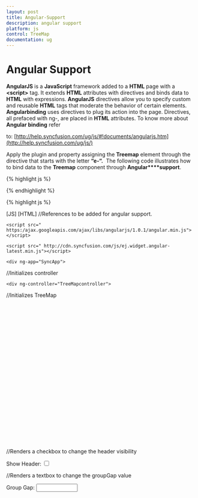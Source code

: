 ```yaml
---
layout: post
title: Angular-Support
description: angular support
platform: js
control: TreeMap
documentation: ug
---
```


# Angular Support

**AngularJS** is a **JavaScript** framework added to a **HTML** page with a **&lt;script&gt;** tag. It extends **HTML** attributes with directives and binds data to **HTML** with expressions. **AngularJS** directives allow you to specify custom and reusable **HTML** tags that moderate the behavior of certain elements. **Angularbinding** uses directives to plug its action into the page. Directives, all prefaced with ng-, are placed in **HTML** attributes. To know more about **Angular binding** refer 

to: [http://help.syncfusion.com/ug/js/#!documents/angularjs.htm](http://help.syncfusion.com/ug/js/)

Apply the plugin and property assigning the **Treemap** element through the directive that starts with the letter **“e-“.**  The following code illustrates how to bind data to the **Treemap** component through **Angular****support**.

{% highlight js %}


<script>

    var population_data = [
        { Continent: "Asia", Country: "Indonesia", Growth: 3, Population: 237641326 },
        { Continent: "Asia", Country: "Russia", Growth: 2, Population: 152518015 },
        { Continent: "Asia", Country: "Malaysia", Growth: 1, Population: 29672000 },
        { Continent: "North America", Country: "United States", Growth: 4, Population: 315645000 },
        { Continent: "North America", Country: "Mexico", Growth: 2, Population: 112336538 },
        { Continent: "North America", Country: "Canada", Growth: 1, Population: 39056064 },
        { Continent: "South America", Country: "Colombia", Growth: 1, Population: 47000000 },
        { Continent: "South America", Country: "Brazil", Growth: 3, Population: 193946886 },
        { Continent: "Africa", Country: "Nigeria", Growth: 2, Population: 170901000 },
        { Continent: "Africa", Country: "Egypt", Growth: 1, Population: 83661000 },
        { Continent: "Europe", Country: "Germany", Growth: 1, Population: 81993000 },
        { Continent: "Europe", Country: "France", Growth: 1, Population: 65605000 },
        { Continent: "Europe", Country: "UK", Growth: 1, Population: 63181775 },
    ];

</script>


{% endhighlight %}



{% highlight js %}

 [JS]
[HTML]
//References to be added for angular support.

    <script src=" https:/ajax.googleapis.com/ajax/libs/angularjs/1.0.1/angular.min.js"></script>

    <script src=" http://cdn.syncfusion.com/js/ej.widget.angular-latest.min.js"></script>

    <div ng-app="SyncApp">
    
//Initializes controller
    
    <div ng-controller="TreeMapcontroller">

//Initializes TreeMap
    <div id="treemap" ej-treemap e-datasource="ndatasource" e-unicolormapping-color="ncolor" e-weightvaluepath="nweightValuePath" e-colorvaluepath="ncolorValuePath" e-leafitemsettings-labelpath="nlabelPath" style="width: 700px;height:370px;">
        <e-levels>
            <e-level e-grouppath="ngroupPath" e-groupgap="ngroupGap"                    e-showheader="nshowHeader">          
            </e-level>
        </e-levels>
    </div>
     
//Renders a checkbox to change the header visibility
    <div>
        Show Header:  <input type="checkbox" ng-model="nshowHeader" style="outline: none;"/>   
    </div>
    
//Renders a textbox to change the groupGap value 
    <div>
        Group Gap:  <input type="text" id="Text11" ng-model="ngroupGap" style="width: 110px" />
    </div> 
    <script>
       angular.module('syncApp', ['ejangular'])
       .controller('TreeMapcontroller', function ($scope) {
            $scope.ndatasource = population_data;
            $scope.ncolorValuePath = "Growth";
            $scope.nweightValuePath = "Growth";
            $scope.nlabelPath = "Country";
                    
            $scope.ngroupPath = "Continent";
            $scope.ngroupGap = 5;
            $scope.nshowHeader = true;

            $scope.ncolor = "#2380BB";
        });
    </script> 
  </div>
</div>


{% endhighlight %}



{% include image.html url="/js/TreeMap/Concepts-and-Features/Angular-Support_images/Angular-Support_img1.png" Caption="Angular treemap"%}







